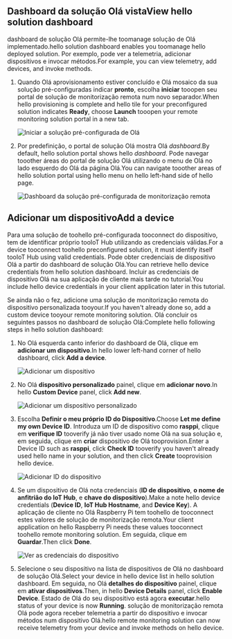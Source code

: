 ## <a name="view-hello-solution-dashboard"></a><span data-ttu-id="40ad8-101">Dashboard da solução Olá vista</span><span class="sxs-lookup"><span data-stu-id="40ad8-101">View hello solution dashboard</span></span>

<span data-ttu-id="40ad8-102">dashboard de solução Olá permite-lhe toomanage solução de Olá implementado.</span><span class="sxs-lookup"><span data-stu-id="40ad8-102">hello solution dashboard enables you toomanage hello deployed solution.</span></span> <span data-ttu-id="40ad8-103">Por exemplo, pode ver a telemetria, adicionar dispositivos e invocar métodos.</span><span class="sxs-lookup"><span data-stu-id="40ad8-103">For example, you can view telemetry, add devices, and invoke methods.</span></span>

1. <span data-ttu-id="40ad8-104">Quando Olá aprovisionamento estiver concluído e Olá mosaico da sua solução pré-configuradas indicar **pronto**, escolha **iniciar** tooopen seu portal de solução de monitorização remota num novo separador.</span><span class="sxs-lookup"><span data-stu-id="40ad8-104">When hello provisioning is complete and hello tile for your preconfigured solution indicates **Ready**, choose **Launch** tooopen your remote monitoring solution portal in a new tab.</span></span>

    ![Iniciar a solução pré-configurada de Olá][img-launch-solution]

1. <span data-ttu-id="40ad8-106">Por predefinição, o portal de solução Olá mostra Olá *dashboard*.</span><span class="sxs-lookup"><span data-stu-id="40ad8-106">By default, hello solution portal shows hello *dashboard*.</span></span> <span data-ttu-id="40ad8-107">Pode navegar tooother áreas do portal de solução Olá utilizando o menu de Olá no lado esquerdo do Olá da página Olá.</span><span class="sxs-lookup"><span data-stu-id="40ad8-107">You can navigate tooother areas of hello solution portal using hello menu on hello left-hand side of hello page.</span></span>

    ![Dashboard da solução pré-configurada de monitorização remota][img-menu]

## <a name="add-a-device"></a><span data-ttu-id="40ad8-109">Adicionar um dispositivo</span><span class="sxs-lookup"><span data-stu-id="40ad8-109">Add a device</span></span>

<span data-ttu-id="40ad8-110">Para uma solução de toohello pré-configurada tooconnect do dispositivo, tem de identificar próprio tooIoT Hub utilizando as credenciais válidas.</span><span class="sxs-lookup"><span data-stu-id="40ad8-110">For a device tooconnect toohello preconfigured solution, it must identify itself tooIoT Hub using valid credentials.</span></span> <span data-ttu-id="40ad8-111">Pode obter credenciais de dispositivo Olá a partir do dashboard de solução Olá.</span><span class="sxs-lookup"><span data-stu-id="40ad8-111">You can retrieve hello device credentials from hello solution dashboard.</span></span> <span data-ttu-id="40ad8-112">Incluir as credenciais de dispositivo Olá na sua aplicação de cliente mais tarde no tutorial.</span><span class="sxs-lookup"><span data-stu-id="40ad8-112">You include hello device credentials in your client application later in this tutorial.</span></span>

<span data-ttu-id="40ad8-113">Se ainda não o fez, adicione uma solução de monitorização remota do dispositivo personalizada tooyour.</span><span class="sxs-lookup"><span data-stu-id="40ad8-113">If you haven't already done so, add a custom device tooyour remote monitoring solution.</span></span> <span data-ttu-id="40ad8-114">Olá concluir os seguintes passos no dashboard de solução Olá:</span><span class="sxs-lookup"><span data-stu-id="40ad8-114">Complete hello following steps in hello solution dashboard:</span></span>

1. <span data-ttu-id="40ad8-115">No Olá esquerda canto inferior do dashboard de Olá, clique em **adicionar um dispositivo**.</span><span class="sxs-lookup"><span data-stu-id="40ad8-115">In hello lower left-hand corner of hello dashboard, click **Add a device**.</span></span>

   ![Adicionar um dispositivo][1]

1. <span data-ttu-id="40ad8-117">No Olá **dispositivo personalizado** painel, clique em **adicionar novo**.</span><span class="sxs-lookup"><span data-stu-id="40ad8-117">In hello **Custom Device** panel, click **Add new**.</span></span>

   ![Adicionar um dispositivo personalizado][2]

1. <span data-ttu-id="40ad8-119">Escolha **Definir o meu próprio ID do Dispositivo**.</span><span class="sxs-lookup"><span data-stu-id="40ad8-119">Choose **Let me define my own Device ID**.</span></span> <span data-ttu-id="40ad8-120">Introduza um ID de dispositivo como **rasppi**, clique em **verifique ID** tooverify já não tiver usado nome Olá na sua solução e, em seguida, clique em **criar** dispositivo de Olá tooprovision.</span><span class="sxs-lookup"><span data-stu-id="40ad8-120">Enter a Device ID such as **rasppi**, click **Check ID** tooverify you haven't already used hello name in your solution, and then click **Create** tooprovision hello device.</span></span>

   ![Adicionar ID do dispositivo][3]

1. <span data-ttu-id="40ad8-122">Se um dispositivo de Olá nota credenciais (**ID de dispositivo**, **o nome de anfitrião do IoT Hub**, e **chave do dispositivo**).</span><span class="sxs-lookup"><span data-stu-id="40ad8-122">Make a note hello device credentials (**Device ID**, **IoT Hub Hostname**, and **Device Key**).</span></span> <span data-ttu-id="40ad8-123">A aplicação de cliente no Olá Raspberry Pi tem toohello de tooconnect estes valores de solução de monitorização remota.</span><span class="sxs-lookup"><span data-stu-id="40ad8-123">Your client application on hello Raspberry Pi needs these values tooconnect toohello remote monitoring solution.</span></span> <span data-ttu-id="40ad8-124">Em seguida, clique em **Guardar**.</span><span class="sxs-lookup"><span data-stu-id="40ad8-124">Then click **Done**.</span></span>

    ![Ver as credenciais do dispositivo][4]

1. <span data-ttu-id="40ad8-126">Selecione o seu dispositivo na lista de dispositivos de Olá no dashboard de solução Olá.</span><span class="sxs-lookup"><span data-stu-id="40ad8-126">Select your device in hello device list in hello solution dashboard.</span></span> <span data-ttu-id="40ad8-127">Em seguida, no Olá **detalhes do dispositivo** painel, clique em **ativar dispositivos**.</span><span class="sxs-lookup"><span data-stu-id="40ad8-127">Then, in hello **Device Details** panel, click **Enable Device**.</span></span> <span data-ttu-id="40ad8-128">Estado de Olá do seu dispositivo está agora **executar**.</span><span class="sxs-lookup"><span data-stu-id="40ad8-128">hello status of your device is now **Running**.</span></span> <span data-ttu-id="40ad8-129">solução de monitorização remota Olá pode agora receber telemetria a partir do dispositivo e invocar métodos num dispositivo Olá.</span><span class="sxs-lookup"><span data-stu-id="40ad8-129">hello remote monitoring solution can now receive telemetry from your device and invoke methods on hello device.</span></span>

[img-launch-solution]: media/iot-suite-raspberry-pi-kit-view-solution/launch.png
[img-menu]: media/iot-suite-raspberry-pi-kit-view-solution/menu.png
[1]: media/iot-suite-raspberry-pi-kit-view-solution/suite0.png
[2]: media/iot-suite-raspberry-pi-kit-view-solution/suite1.png
[3]: media/iot-suite-raspberry-pi-kit-view-solution/suite2.png
[4]: media/iot-suite-raspberry-pi-kit-view-solution/suite3.png
